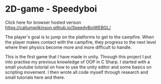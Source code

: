# 2D-game - Speedyboi

Click here for browser hosted verison https://callumwilkinson.github.io/SpeedyBoiWEBGL/ 
 
The player's goal is to jump on the platforms to get to the campfire. When the player makes contact with the campfire, they progress to the next level where their physics become more and more difficult to handle.

This is the first game that I have made in unity. Through this project I put into practise my previous knowledge of OOP in C Sharp. I started with a small youtube tutorial on how to use the unity editor and some basics on scripting movement. I then wrote all code myself through research and small tutorials here and there.

